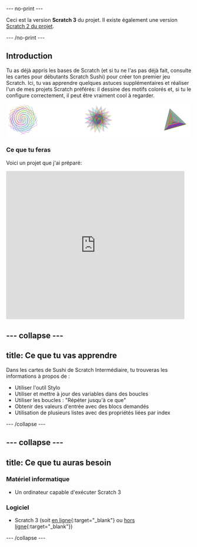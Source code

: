 \--- no-print \---

Ceci est la version **Scratch 3** du projet. Il existe également une version [Scratch 2 du projet](https://projects.raspberrypi.org/en/projects/cd-intermediate-scratch-sushi-scratch2).

\--- /no-print \---

## Introduction

Tu as déjà appris les bases de Scratch (et si tu ne l'as pas déjà fait, consulte les cartes pour débutants Scratch Sushi) pour créer ton premier jeu Scratch. Ici, tu vas apprendre quelques astuces supplémentaires et réaliser l'un de mes projets Scratch préférés: il dessine des motifs colorés et, si tu le configure correctement, il peut être vraiment cool à regarder.

![](images/pen1.png)

### Ce que tu feras

Voici un projet que j'ai préparé:

<div class="scratch-preview">
  <iframe allowtransparency="true" width="485" height="402" src="https://scratch.mit.edu/projects/embed/205355399/?autostart=false" frameborder="0"></iframe>
</div>

## \--- collapse \---

## title: Ce que tu vas apprendre

Dans les cartes de Sushi de Scratch Intermédiaire, tu trouveras les informations à propos de :

+ Utiliser l'outil Stylo
+ Utiliser et mettre à jour des variables dans des boucles
+ Utiliser les boucles : "Répéter jusqu'à ce que"
+ Obtenir des valeurs d'entrée avec des blocs demandés
+ Utilisation de plusieurs listes avec des propriétés liées par index

\--- /collapse \---

## \--- collapse \---

## title: Ce que tu auras besoin

### Matériel informatique

+ Un ordinateur capable d'exécuter Scratch 3

### Logiciel

+ Scratch 3 (soit [en ligne](https://scratch.mit.edu/projects/editor/){:target="_blank"} ou [hors ligne](https://scratch.mit.edu/download/){:target="_blank"})

\--- /collapse \---